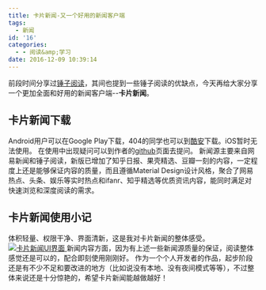 ```yaml
---
title: 卡片新闻-又一个好用的新闻客户端
tags:
  - 新闻
id: '16'
categories:
  - - 阅读&amp;学习
date: 2016-12-09 10:39:14
---
```


前段时间分享过[锤子阅读](https://www.jubuzz.com/geek/16.html)，其间也提到一些锤子阅读的优缺点，今天再给大家分享一个更加全面和好用的新闻客户端--**卡片新闻**。

## 卡片新闻下载

Android用户可以在Google Play下载，404的同学也可以到[酷安](http://www.coolapk.com/apk/com.xio.cardnews)下载。iOS暂时无法使用。 在使用中出现疑问可以到作者的[github](https://github.com/edenxio)页面去提问。 新闻源主要来自网易新闻和锤子阅读，新版已增加了知乎日报、果壳精选、豆瓣一刻的内容，一定程度上还是能够保证内容的质量，而且遵循Material Design设计风格，聚合了网易热点、头条、娱乐等实时热点和ifanr、知乎精选等优质资讯内容，能同时满足对快速浏览和深度阅读的需求。

## 卡片新闻使用小记

体积轻量、权限干净、界面清新，这是我对卡片新闻的整体感受。 [![卡片新闻UI界面](https://www.jubuzz.com/usr/uploads/2016/12/3214693814.jpg "卡片新闻UI界面") ](https://www.jubuzz.com/usr/uploads/2016/12/3214693814.jpg) 新闻内容方面，因为有上述一些新闻源质量的保证，阅读整体感觉还是可以的，配合即刻使用刚刚好。 作为一个个人开发者的作品，起步阶段还是有不少不足和要改进的地方（比如说没有本地、没有夜间模式等等），不过整体来说还是十分惊艳的，希望卡片新闻能越做越好！